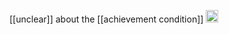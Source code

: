 
[[unclear]] about the [[achievement condition]]
<img src='https://scrapbox.io/api/pages/nishio/en/icon' alt='en.icon' height="19.5"/>